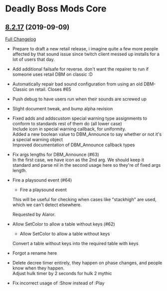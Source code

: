 # Deadly Boss Mods Core

## [8.2.17](https://github.com/DeadlyBossMods/DeadlyBossMods/tree/8.2.17) (2019-09-09)
[Full Changelog](https://github.com/DeadlyBossMods/DeadlyBossMods/compare/8.2.16...8.2.17)

- Prepare to draft a new retail release, i imagine quite a few more people affected by that sound issue since twitch client messed up installs for a lot of users that day.  
- Add additional failsafe for reverse. don't want the repairer to run if someone uses retail DBM on classic :D  
- Automatically repair bad sound configuration from using an old DBM-Classic on retail. Closes #65  
- Push debug to have users run when their sounds are screwed up  
- Slight document tweak, and bump alpha revision  
- Fixed adds and addscustom special warning type assignments to conform to standards rest of them do (all lower case)  
    Include icon in special warning callback, for uniformity.  
    Added a new boolean value to DBM\_Announce to say whether or not it's a special warning object  
    Improved documentation of DBM\_Announce callback types  
- Fix args lengths for DBM\_Announce (#63)  
    In the first case, we have icon as the 2nd arg. We should keep it standard and parse nil in the second usage here so they're of fixed args length.  
- Fire a playsound event (#64)  
    * Fire a playsound event  
    This will be useful for checking when cases like "stackhigh" are used, which we can't detect elsewhere.  
    Requested by Alaror.  
- Allow SetColor to allow a table without keys (#62)  
    * Allow SetColor to allow a table without keys  
    Convert a table without keys into the required table with keys  
- Forgot a rename here  
- Delete decree timer entirely, they happen on phase changes, and people know when they happen.  
    Adjust hulk timer by 2 seconds for hulk 2 mythic  
- Fix incorrect usage of :Show instead of :Play  
